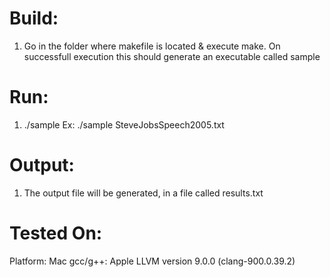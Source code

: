 # Build:
1. Go in the folder where makefile is located & execute make. 
   On successfull execution this should generate an executable called sample

# Run:
1. ./sample <Path to input file>
    Ex: ./sample SteveJobsSpeech2005.txt

# Output:
1. The output file will be generated, in a file called results.txt

# Tested On:
Platform: Mac 
gcc/g++: Apple LLVM version 9.0.0 (clang-900.0.39.2)
    
